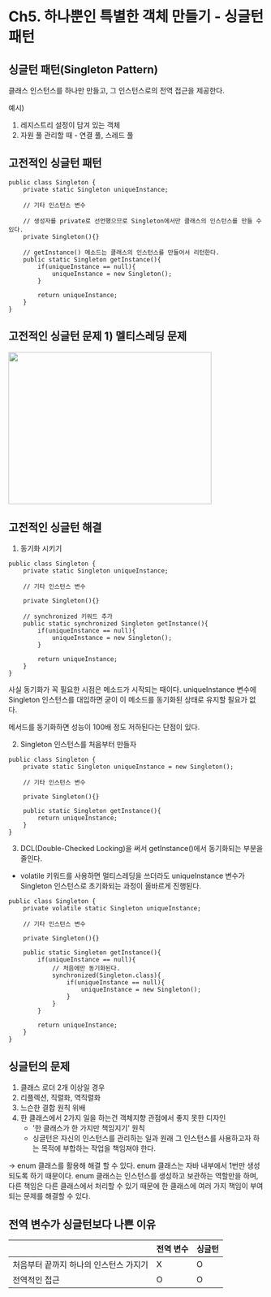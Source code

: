 # Ch5. 하나뿐인 특별한 객체 만들기 - 싱글턴 패턴

## 싱글턴 패턴(Singleton Pattern)
클래스 인스턴스를 하나만 만들고, 그 인스턴스로의 전역 접근을 제공한다.

예시)
1. 레지스트리 설정이 담겨 있는 객체
2. 자원 풀 관리할 때 - 연결 풀, 스레드 풀

## 고전적인 싱글턴 패턴

```
public class Singleton {
    private static Singleton uniqueInstance;

    // 기타 인스턴스 변수

    // 생성자를 private로 선언했으므로 Singleton에서만 클래스의 인스턴스를 만들 수 있다.
    private Singleton(){}

    // getInstance() 메소드는 클래스의 인스턴스를 만들어서 리턴한다.
    public static Singleton getInstance(){
        if(uniqueInstance == null){
            uniqueInstance = new Singleton();
        }

        return uniqueInstance;
    }
}
```

## 고전적인 싱글턴 문제 1) 멜티스레딩 문제

<img src="https://github.com/user-attachments/assets/9a09288a-895c-40c8-afa1-3f89f9a84998" style="width:400px; height:300px;"/>


## 고전적인 싱글턴 해결

1) 동기화 시키기
```
public class Singleton {
    private static Singleton uniqueInstance;

    // 기타 인스턴스 변수

    private Singleton(){}

    // synchronized 키워드 추가
    public static synchronized Singleton getInstance(){
        if(uniqueInstance == null){
            uniqueInstance = new Singleton();
        }

        return uniqueInstance;
    }
}
```

사실 동기화가 꼭 필요한 시점은 메소드가 시작되는 때이다. uniqueInstance 변수에 Singleton 인스턴스를 대입하면 굳이 이 메소드를 동기화된 상태로 유지할 필요가 없다.

메서드를 동기화하면 성능이 100배 정도 저하된다는 단점이 있다. 

2) Singleton 인스턴스를 처음부터 만들자
   
```
public class Singleton {
    private static Singleton uniqueInstance = new Singleton();

    // 기타 인스턴스 변수

    private Singleton(){}
   
    public static Singleton getInstance(){
        return uniqueInstance;
    }
}
```

3) DCL(Double-Checked Locking)을 써서 getInstance()에서 동기화되는 부분을 줄인다.

* volatile 키워드를 사용하면 멀티스레딩을 쓰더라도 uniqueInstance 변수가 Singleton 인스턴스로 초기화되는 과정이 올바르게 진행된다.

```
public class Singleton {
    private volatile static Singleton uniqueInstance;

    // 기타 인스턴스 변수

    private Singleton(){}
   
    public static Singleton getInstance(){
        if(uniqueInstance == null){
            // 처음에만 동기화된다.
            synchronized(Singleton.class){
                if(uniqueInstance == null){
                    uniqueInstance = new Singleton();
                }    
            }
        }

        return uniqueInstance;
    }
}
```


## 싱글턴의 문제
1. 클래스 로더 2개 이상일 경우
2. 리플렉션, 직렬화, 역직렬화
3. 느슨한 결합 원칙 위배
4. 한 클래스에서 2가지 일을 하는건 객체지향 관점에서 좋지 못한 디자인
   - '한 클래스가 한 가지만 책임지기' 원칙
   - 싱글턴은 자신의 인스턴스를 관리하는 일과 원래 그 인스턴스를 사용하고자 하는 목적에 부합하는 작업을 책임져야 한다.

-> enum 클래스를 활용해 해결 할 수 있다. enum 클래스는 자바 내부에서 1번만 생성 되도록 하기 때문이다.
enum 클래스는 인스턴스를 생성하고 보관하는 역할만을 하며, 다른 책임은 다른 클래스에서 처리할 수 있기 때문에 한 클래스에 여러 가지 책임이 부여되는 문제를 해결할 수 있다.

## 전역 변수가 싱글턴보다 나쁜 이유
||전역 변수|싱글턴|
|------|---|---|
|처음부터 끝까지 하나의 인스턴스 가지기|X|O|
|전역적인 접근|O|O|